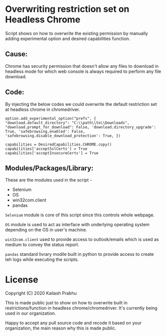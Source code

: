 # Overwriting restriction set on Headless Chrome

Script shows on how to overwrite the existing permission by manually adding experimental option and desired capabilities function.

## Cause:

Chrome has security permission that doesn't allow any files to download in headless mode for which web console is always required to perform any file download. 

## Code:

By injecting the below codes we could overwrite the default restriction set at headless chrome in chromedriver.

`option.add_experimental_option("prefs", {
        "download.default_directory": "C:\\path\\to\\Downloads",
        "download.prompt_for_download": False,
        'download.directory_upgrade': True,
        'safebrowsing.enabled': False,
        'safebrowsing.disable_download_protection': True,
    })`

`capabilities = DesiredCapabilities.CHROME.copy()
    capabilities['acceptSslCerts'] = True
    capabilities['acceptInsecureCerts'] = True`


## Modules/Packages/Library:

These are the modules used in the script -

* Selenium
* OS
* win32com.client
* pandas

`Selenium` module is core of this script since this controls whole webpage.

`OS` module is used to act as interface with underlying operating system depending on the OS in user's machine.

`win32com.client` used to provide access to outlook/emails which is used as medium to convey the status report.

`pandas` standard livrary modile built in python to provide access to create teh logs while executing the scripts.

# License

Copyright (C) 2020 Kailash Prabhu

This is made public just to show on how to overwrite built in restrictions/function in headless chrome/chromedriver. It's currently being used in our organization.

Happy to accept any pull source code and recode it based on your organization, the main reason why this is made public.